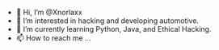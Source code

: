 - 👋 Hi, I’m @Xnorlaxx
- 👀 I’m interested in hacking and developing automotive.
- 🌱 I’m currently learning Python, Java, and Ethical Hacking.
- 📫 How to reach me ...

<!---
Xnorlaxx/Xnorlaxx is a ✨ special ✨ repository because its `README.md` (this file) appears on your GitHub profile.
You can click the Preview link to take a look at your changes.
--->
